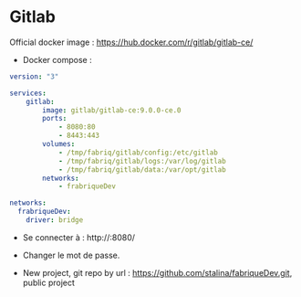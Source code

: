 Gitlab
============

Official docker image : https://hub.docker.com/r/gitlab/gitlab-ce/


* Docker compose :

```yml
version: "3"

services:
    gitlab:
        image: gitlab/gitlab-ce:9.0.0-ce.0
        ports:
            - 8080:80
            - 8443:443
        volumes:
            - /tmp/fabriq/gitlab/config:/etc/gitlab 
            - /tmp/fabriq/gitlab/logs:/var/log/gitlab 
            - /tmp/fabriq/gitlab/data:/var/opt/gitlab 
        networks:
            - frabriqueDev  

networks:
  frabriqueDev:
    driver: bridge
```

* Se connecter à :
http://<IP>:8080/

* Changer le mot de passe.
* New project, git repo by url : https://github.com/stalina/fabriqueDev.git, public project
